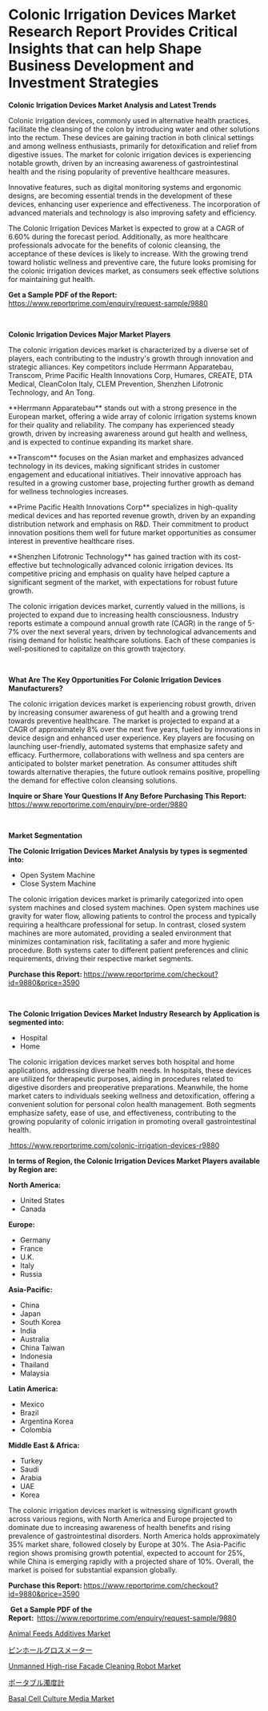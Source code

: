 <p><h1>Colonic Irrigation Devices Market Research Report Provides Critical Insights that can help Shape Business Development and Investment Strategies</h1></p><p><strong>Colonic Irrigation Devices Market Analysis and Latest Trends</strong></p>
<p><p>Colonic irrigation devices, commonly used in alternative health practices, facilitate the cleansing of the colon by introducing water and other solutions into the rectum. These devices are gaining traction in both clinical settings and among wellness enthusiasts, primarily for detoxification and relief from digestive issues. The market for colonic irrigation devices is experiencing notable growth, driven by an increasing awareness of gastrointestinal health and the rising popularity of preventive healthcare measures. </p><p>Innovative features, such as digital monitoring systems and ergonomic designs, are becoming essential trends in the development of these devices, enhancing user experience and effectiveness. The incorporation of advanced materials and technology is also improving safety and efficiency. </p><p>The Colonic Irrigation Devices Market is expected to grow at a CAGR of 6.60% during the forecast period. Additionally, as more healthcare professionals advocate for the benefits of colonic cleansing, the acceptance of these devices is likely to increase. With the growing trend toward holistic wellness and preventive care, the future looks promising for the colonic irrigation devices market, as consumers seek effective solutions for maintaining gut health.</p></p>
<p><strong>Get a Sample PDF of the Report:&nbsp;</strong> <a href="https://www.reportprime.com/enquiry/request-sample/9880">https://www.reportprime.com/enquiry/request-sample/9880</a></p>
<p>&nbsp;</p>
<p><strong>Colonic Irrigation Devices Major Market Players</strong></p>
<p><p>The colonic irrigation devices market is characterized by a diverse set of players, each contributing to the industry's growth through innovation and strategic alliances. Key competitors include Herrmann Apparatebau, Transcom, Prime Pacific Health Innovations Corp, Humares, CREATE, DTA Medical, CleanColon Italy, CLEM Prevention, Shenzhen Lifotronic Technology, and An Tong.</p><p>**Herrmann Apparatebau** stands out with a strong presence in the European market, offering a wide array of colonic irrigation systems known for their quality and reliability. The company has experienced steady growth, driven by increasing awareness around gut health and wellness, and is expected to continue expanding its market share.</p><p>**Transcom** focuses on the Asian market and emphasizes advanced technology in its devices, making significant strides in customer engagement and educational initiatives. Their innovative approach has resulted in a growing customer base, projecting further growth as demand for wellness technologies increases.</p><p>**Prime Pacific Health Innovations Corp** specializes in high-quality medical devices and has reported revenue growth, driven by an expanding distribution network and emphasis on R&D. Their commitment to product innovation positions them well for future market opportunities as consumer interest in preventive healthcare rises.</p><p>**Shenzhen Lifotronic Technology** has gained traction with its cost-effective but technologically advanced colonic irrigation devices. Its competitive pricing and emphasis on quality have helped capture a significant segment of the market, with expectations for robust future growth.</p><p>The colonic irrigation devices market, currently valued in the millions, is projected to expand due to increasing health consciousness. Industry reports estimate a compound annual growth rate (CAGR) in the range of 5-7% over the next several years, driven by technological advancements and rising demand for holistic healthcare solutions. Each of these companies is well-positioned to capitalize on this growth trajectory.</p></p>
<p>&nbsp;</p>
<p><strong>What Are The Key Opportunities For Colonic Irrigation Devices Manufacturers?</strong></p>
<p><p>The colonic irrigation devices market is experiencing robust growth, driven by increasing consumer awareness of gut health and a growing trend towards preventive healthcare. The market is projected to expand at a CAGR of approximately 8% over the next five years, fueled by innovations in device design and enhanced user experience. Key players are focusing on launching user-friendly, automated systems that emphasize safety and efficacy. Furthermore, collaborations with wellness and spa centers are anticipated to bolster market penetration. As consumer attitudes shift towards alternative therapies, the future outlook remains positive, propelling the demand for effective colon cleansing solutions.</p></p>
<p><strong>Inquire or Share Your Questions If Any Before Purchasing This Report:</strong> <a href="https://www.reportprime.com/enquiry/pre-order/9880">https://www.reportprime.com/enquiry/pre-order/9880</a></p>
<p>&nbsp;</p>
<p><strong>Market Segmentation</strong></p>
<p><strong>The Colonic Irrigation Devices Market Analysis by types is segmented into:</strong></p>
<p><ul><li>Open System Machine</li><li>Close System Machine</li></ul></p>
<p><p>The colonic irrigation devices market is primarily categorized into open system machines and closed system machines. Open system machines use gravity for water flow, allowing patients to control the process and typically requiring a healthcare professional for setup. In contrast, closed system machines are more automated, providing a sealed environment that minimizes contamination risk, facilitating a safer and more hygienic procedure. Both systems cater to different patient preferences and clinic requirements, driving their respective market segments.</p></p>
<p><strong>Purchase this Report:&nbsp;</strong><a href="https://www.reportprime.com/checkout?id=9880&price=3590">https://www.reportprime.com/checkout?id=9880&price=3590</a></p>
<p>&nbsp;</p>
<p><strong>The Colonic Irrigation Devices Market Industry Research by Application is segmented into:</strong></p>
<p><ul><li>Hospital</li><li>Home</li></ul></p>
<p><p>The colonic irrigation devices market serves both hospital and home applications, addressing diverse health needs. In hospitals, these devices are utilized for therapeutic purposes, aiding in procedures related to digestive disorders and preoperative preparations. Meanwhile, the home market caters to individuals seeking wellness and detoxification, offering a convenient solution for personal colon health management. Both segments emphasize safety, ease of use, and effectiveness, contributing to the growing popularity of colonic irrigation in promoting overall gastrointestinal health.</p></p>
<p><a href="https://www.reportprime.com/colonic-irrigation-devices-r9880">&nbsp;https://www.reportprime.com/colonic-irrigation-devices-r9880</a></p>
<p><strong>In terms of Region, the Colonic Irrigation Devices Market Players available by Region are:</strong></p>
<p>
    <p> <strong> North America: </strong>
        <ul>
            <li>United States</li>
            <li>Canada</li>
        </ul>
        </p> 
    <p> <strong> Europe: </strong>
        <ul>
            <li>Germany</li>
            <li>France</li>
            <li>U.K.</li>
            <li>Italy</li>
            <li>Russia</li>
        </ul>
        </p> 
    <p> <strong> Asia-Pacific: </strong>
        <ul>
            <li>China</li>
            <li>Japan</li>
            <li>South Korea</li>
            <li>India</li>
            <li>Australia</li>
            <li>China Taiwan</li>
            <li>Indonesia</li>
            <li>Thailand</li>
            <li>Malaysia</li>
        </ul>
        </p> 
    <p> <strong> Latin America: </strong>
        <ul>
            <li>Mexico</li>
            <li>Brazil</li>
            <li>Argentina Korea</li>
            <li>Colombia</li>
        </ul>
        </p> 
    <p> <strong> Middle East & Africa: </strong>
        <ul>
            <li>Turkey</li>
            <li>Saudi</li>
            <li>Arabia</li>
            <li>UAE</li>
            <li>Korea</li>
        </ul>
    </p>
    </p>
<p><p>The colonic irrigation devices market is witnessing significant growth across various regions, with North America and Europe projected to dominate due to increasing awareness of health benefits and rising prevalence of gastrointestinal disorders. North America holds approximately 35% market share, followed closely by Europe at 30%. The Asia-Pacific region shows promising growth potential, expected to account for 25%, while China is emerging rapidly with a projected share of 10%. Overall, the market is poised for substantial expansion globally.</p></p>
<p><strong>Purchase this Report: </strong><a href="https://www.reportprime.com/checkout?id=9880&price=3590">https://www.reportprime.com/checkout?id=9880&price=3590</a></p>
<p>&nbsp;<strong>Get a Sample PDF of the Report:&nbsp;&nbsp;</strong><a href="https://www.reportprime.com/enquiry/request-sample/9880">https://www.reportprime.com/enquiry/request-sample/9880</a></p>
<p><strong></strong></p>
<p><p><a href="https://medium.com/@waddy46852/the-global-animal-feeds-additives-market-is-projected-to-experience-an-annual-growth-rate-of-7-3da0970f944e">Animal Feeds Additives Market</a></p><p><a href="https://medium.com/@georgeannauce/pinhole-gloss-meters-market-%E3%81%AE%E3%82%B0%E3%83%AD%E3%83%BC%E3%83%90%E3%83%AB%E5%B8%82%E5%A0%B4%E6%A6%82%E8%A6%81%E3%81%AF-%E4%B8%96%E7%95%8C%E3%81%8A%E3%82%88%E3%81%B3%E4%B8%BB%E8%A6%81%E5%B8%82%E5%A0%B4%E3%81%AB%E3%81%8A%E3%81%91%E3%82%8B%E6%A5%AD%E7%95%8C%E3%81%AB%E5%BD%B1%E9%9F%BF%E3%82%92%E4%B8%8E%E3%81%88%E3%82%8B%E4%B8%BB%E8%A6%81%E3%81%AA%E3%83%88%E3%83%AC%E3%83%B3%E3%83%89%E3%81%AB%E3%81%A4%E3%81%84%E3%81%A6-%E7%8B%AC%E8%87%AA%E3%81%AE%E8%A6%96%E7%82%B9%E3%82%92%E6%8F%90%E4%BE%9B%E3%81%97%E3%81%BE%E3%81%99-6aa481a5a05a">ピンホールグロスメーター</a></p><p><a href="https://issuu.com/reportprime-2/docs/unmanned-high-rise-facade-cleaning-_23647c3269f8be">Unmanned High-rise Facade Cleaning Robot Market</a></p><p><a href="https://medium.com/@georgeannauce/portable-turbidimeters-market-%E3%81%AF-%E3%82%B3%E3%82%B9%E3%83%88%E7%AE%A1%E7%90%86%E3%81%A8%E5%8A%B9%E7%8E%87%E5%90%91%E4%B8%8A%E3%82%92%E5%84%AA%E5%85%88%E3%81%97%E3%81%BE%E3%81%99-%E3%81%95%E3%82%89%E3%81%AB-%E5%A0%B1%E5%91%8A%E6%9B%B8%E3%81%AF%E5%B8%82%E5%A0%B4%E3%81%AE%E9%9C%80%E8%A6%81%E9%9D%A2%E3%81%A8%E4%BE%9B%E7%B5%A6%E9%9D%A2%E3%81%AE%E4%B8%A1%E6%96%B9%E3%82%92%E3%82%AB%E3%83%90%E3%83%BC%E3%81%97%E3%81%A6%E3%81%84%E3%81%BE%E3%81%99-portable-5d443739faaa">ポータブル濁度計</a></p><p><a href="https://issuu.com/reportprime-2/docs/basal-cell-culture-media-market-siz_25b0ccd14d1aa9">Basal Cell Culture Media Market</a></p></p>